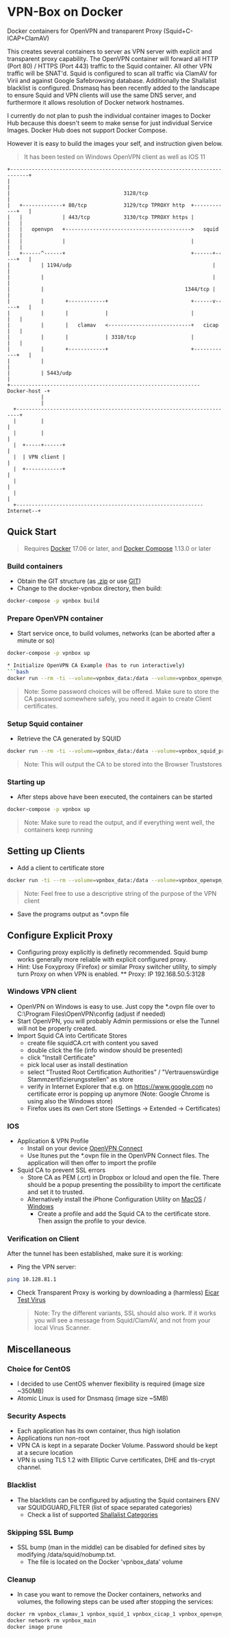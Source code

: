 # VPN-Box on Docker

Docker containers for OpenVPN and transparent Proxy (Squid+C-ICAP+ClamAV)

This creates several containers to server as VPN server with explicit and transparent proxy capability.
The OpenVPN container will forward all HTTP (Port 80) / HTTPS (Port 443) traffic to the Squid container. All other VPN traffic will be SNAT'd.
Squid is configured to scan all traffic via ClamAV for Virii and against Google Safebrowsing database. Additionally the Shallalist blacklist is configured.
Dnsmasq has been recently added to the landscape to ensure Squid and VPN clients will use the same DNS server, and furthermore it allows resolution of Docker network hostnames.

I currently do not plan to push the individual container images to Docker Hub because this doesn't seem to make sense for just individual Service Images. Docker Hub does not support Docker Compose.

However it is easy to build the images your self, and instruction given  below.

> It has been tested on Windows OpenVPN client as well as IOS 11

```
+----------------------------------------------------------------------------+
|                                                                            |
|                                     3128/tcp                               |
|   +-------------+ 80/tcp            3129/tcp TPROXY http  +------------+   |
|   |             | 443/tcp           3130/tcp TPROXY https |            |   |
|   |   openvpn   +----------------------------------------->   squid    |   |
|   |             |                                         |            |   |
|   +------^------+                                         +------+-----+   |
|          | 1194/udp                                              |         |
|          |                                                       |         |
|          |                                              1344/tcp |         |
|          |       +------------+                           +------v-----+   |
|          |       |            |                           |            |   |
|          |       |   clamav   <---------------------------+   cicap    |   |
|          |       |            | 3310/tcp                  |            |   |
|          |       +------------+                           +------------+   |
|          |                                                                 |
|          | 5443/udp                                                        |
+-------------------------------------------------------------- Docker-host -+
           |
           |
  +-----------------------------------------------------------------------+
  |        |                                                              |
  |        |                                                              |
  |  +-----+------+                                                       |
  |  | VPN client |                                                       |
  |  +------------+                                                       |
  |                                                                       |
  |                                                                       |
  +-------------------------------------------------------------Internet--+
```

## Quick Start

> Requires [Docker](https://docs.docker.com/) 17.06 or later, and [Docker Compose](https://docs.docker.com/compose/) 1.13.0 or later

### Build containers

* Obtain the GIT structure (as [.zip](https://github.com/sweitzel/docker-vpnbox/archive/master.zip) or use [GIT](https://github.com/sweitzel/docker-vpnbox.git))
* Change to the docker-vpnbox directory, then build:
```bash
docker-compose -p vpnbox build
```

### Prepare OpenVPN container

* Start service once, to build volumes, networks (can be aborted after a minute or so)
```bash
docker-compose -p vpnbox up

* Initialize OpenVPN CA Example (has to run interactively)
```bash
docker run --rm -ti --volume=vpnbox_data:/data --volume=vpnbox_openvpn_priv:/data-priv vpnbox_openvpn --init=udp://vpn.example.com:5443
```
> Note: Some password choices will be offered. Make sure to store the CA password somewhere safely, you need it again to create Client certificates.

### Setup Squid container

* Retrieve the CA generated by SQUID
```bash
docker run --rm -ti --volume=vpnbox_data:/data --volume=vpnbox_squid_priv:/data-priv vpnbox_squid --getca
```
> Note: This will output the CA to be stored into the Browser Truststores

### Starting up

* After steps above have been executed, the containers can be started
```bash
docker-compose -p vpnbox up
```
> Note: Make sure to read the output, and if everything went well, the containers keep running

## Setting up Clients

* Add a client to certificate store
```bash
docker run -ti --rm --volume=vpnbox_data:/data --volume=vpnbox_openvpn_priv:/data-priv vpnbox_openvpn --getclient=<client_cn>
```
> Note: Feel free to use a descriptive string of the purpose of the VPN client

* Save the programs output as *.ovpn file

## Configure Explicit Proxy
* Configuring proxy explicitly is definetly recommended. Squid bump works generally more reliable with explicit configured proxy.
* Hint: Use Foxyproxy (Firefox) or similar Proxy switcher utility, to simply turn Proxy on when VPN is enabled.
** Proxy: IP 192.168.50.5:3128

### Windows VPN client

* OpenVPN on Windows is easy to use. Just copy the *.ovpn file over to C:\Program Files\OpenVPN\config (adjust if needed)
* Start OpenVPN, you will probably Admin permissions or else the Tunnel will not be properly created.
* Import Squid CA into Certificate Stores
    - create file squidCA.crt with content you saved
    - double click the file (info window should be presented)
    - click "Install Certificate"
    - pick local user as install destination
    - select "Trusted Root Certification Authorities" / "Vertrauenswürdige Stammzertifizierungsstellen" as store
    - verify in Internet Explorer that e.g. on https://www.google.com no certificate error is popping up anymore
      (Note: Google Chrome is using also the Windows store)
    - Firefox uses its own Cert store (Settings -> Extended -> Certificates)

### IOS

* Application & VPN Profile
    - Install on your device [OpenVPN Connect](https://itunes.apple.com/de/app/openvpn-connect/id590379981)
    - Use Itunes put the *.ovpn file in the OpenVPN Connect files. The application will then offer to import the profile 
* Squid CA to prevent SSL errors
    - Store CA as PEM (.crt) in Dropbox or Icloud and open the file. There should be a popup presenting the possibility to import the certificate and set it to trusted. 
    - Alternatively install the iPhone Configuration Utility on [MacOS](https://itunes.apple.com/us/app/apple-configurator/id434433123?mt=12) / [Windows](http://download.cnet.com/iPhone-Configuration-Utility-for-Windows/3000-20432_4-10969175.html)
        * Create a profile and add the Squid CA to the certificate store. Then assign the profile to your device.

### Verification on Client

After the tunnel has been established, make sure it is working:

* Ping the VPN server:
```bash
ping 10.128.81.1
```
* Check Transparent Proxy is working by downloading a (harmless) [Eicar Test Virus](http://www.eicar.org/85-0-Download.html)
    > Note: Try the different variants, SSL should also work. If it works you will see a message from Squid/ClamAV, and not from your local Virus Scanner.

## Miscellaneous

### Choice for CentOS

* I decided to use CentOS whenver flexibility is required (image size ~350MB)
* Atomic Linux is used for Dnsmasq (image size ~5MB)

### Security Aspects

* Each application has its own container, thus high isolation
* Applications run non-root
* VPN CA is kept in a separate Docker Volume. Password should be kept at a secure location
* VPN is using TLS 1.2 with Elliptic Curve certificates, DHE and tls-crypt channel.

### Blacklist
* The blacklists can be configured by adjusting the Squid containers ENV var SQUIDGUARD_FILTER (list of space separated categories)
    * Check a list of supported [Shallalist Categories](http://www.shallalist.de/categories.html)

### Skipping SSL Bump
* SSL bump (man in the middle) can be disabled for defined sites by modifying /data/squid/nobump.txt.
    * The file is located on the Docker 'vpnbox_data' volume

### Cleanup
* In case you want to remove the Docker containers, networks and volumes, the following steps can be used after stopping the services:
```bash
docker rm vpnbox_clamav_1 vpnbox_squid_1 vpnbox_cicap_1 vpnbox_openvpn_1 vpnbox_dnsmasq_1
docker network rm vpnbox_main
docker image prune
```
